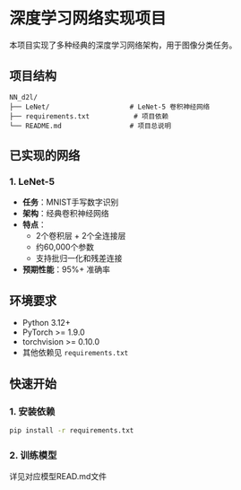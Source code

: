 # 深度学习网络实现项目

本项目实现了多种经典的深度学习网络架构，用于图像分类任务。

## 项目结构

```
NN_d2l/
├── LeNet/                    # LeNet-5 卷积神经网络
├── requirements.txt           # 项目依赖
└── README.md                 # 项目总说明
```

## 已实现的网络

### 1. LeNet-5
- **任务**：MNIST手写数字识别
- **架构**：经典卷积神经网络
- **特点**：
  - 2个卷积层 + 2个全连接层
  - 约60,000个参数
  - 支持批归一化和残差连接
- **预期性能**：95%+ 准确率

## 环境要求

- Python 3.12+
- PyTorch >= 1.9.0
- torchvision >= 0.10.0
- 其他依赖见 `requirements.txt`

## 快速开始

### 1. 安装依赖
```bash
pip install -r requirements.txt
```

### 2. 训练模型

详见对应模型READ.md文件
